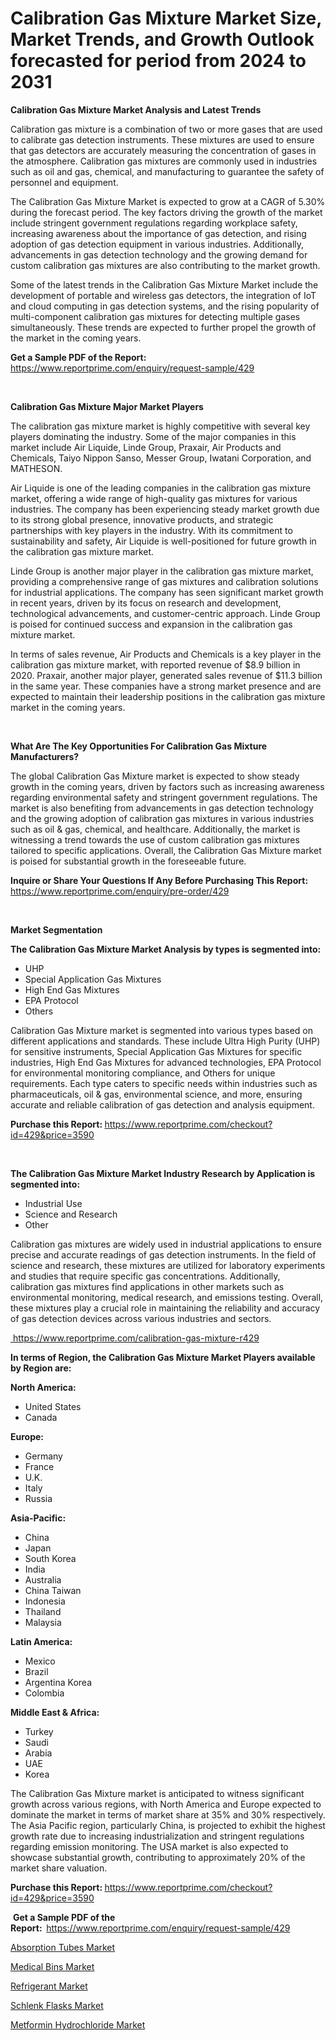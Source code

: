 <p><h1>Calibration Gas Mixture Market Size, Market Trends, and Growth Outlook forecasted for period from 2024 to 2031</h1></p><p><strong>Calibration Gas Mixture Market Analysis and Latest Trends</strong></p>
<p><p>Calibration gas mixture is a combination of two or more gases that are used to calibrate gas detection instruments. These mixtures are used to ensure that gas detectors are accurately measuring the concentration of gases in the atmosphere. Calibration gas mixtures are commonly used in industries such as oil and gas, chemical, and manufacturing to guarantee the safety of personnel and equipment.</p><p>The Calibration Gas Mixture Market is expected to grow at a CAGR of 5.30% during the forecast period. The key factors driving the growth of the market include stringent government regulations regarding workplace safety, increasing awareness about the importance of gas detection, and rising adoption of gas detection equipment in various industries. Additionally, advancements in gas detection technology and the growing demand for custom calibration gas mixtures are also contributing to the market growth.</p><p>Some of the latest trends in the Calibration Gas Mixture Market include the development of portable and wireless gas detectors, the integration of IoT and cloud computing in gas detection systems, and the rising popularity of multi-component calibration gas mixtures for detecting multiple gases simultaneously. These trends are expected to further propel the growth of the market in the coming years.</p></p>
<p><strong>Get a Sample PDF of the Report:&nbsp;</strong> <a href="https://www.reportprime.com/enquiry/request-sample/429">https://www.reportprime.com/enquiry/request-sample/429</a></p>
<p>&nbsp;</p>
<p><strong>Calibration Gas Mixture Major Market Players</strong></p>
<p><p>The calibration gas mixture market is highly competitive with several key players dominating the industry. Some of the major companies in this market include Air Liquide, Linde Group, Praxair, Air Products and Chemicals, Taiyo Nippon Sanso, Messer Group, Iwatani Corporation, and MATHESON.</p><p>Air Liquide is one of the leading companies in the calibration gas mixture market, offering a wide range of high-quality gas mixtures for various industries. The company has been experiencing steady market growth due to its strong global presence, innovative products, and strategic partnerships with key players in the industry. With its commitment to sustainability and safety, Air Liquide is well-positioned for future growth in the calibration gas mixture market.</p><p>Linde Group is another major player in the calibration gas mixture market, providing a comprehensive range of gas mixtures and calibration solutions for industrial applications. The company has seen significant market growth in recent years, driven by its focus on research and development, technological advancements, and customer-centric approach. Linde Group is poised for continued success and expansion in the calibration gas mixture market.</p><p>In terms of sales revenue, Air Products and Chemicals is a key player in the calibration gas mixture market, with reported revenue of $8.9 billion in 2020. Praxair, another major player, generated sales revenue of $11.3 billion in the same year. These companies have a strong market presence and are expected to maintain their leadership positions in the calibration gas mixture market in the coming years.</p></p>
<p>&nbsp;</p>
<p><strong>What Are The Key Opportunities For Calibration Gas Mixture Manufacturers?</strong></p>
<p><p>The global Calibration Gas Mixture market is expected to show steady growth in the coming years, driven by factors such as increasing awareness regarding environmental safety and stringent government regulations. The market is also benefiting from advancements in gas detection technology and the growing adoption of calibration gas mixtures in various industries such as oil & gas, chemical, and healthcare. Additionally, the market is witnessing a trend towards the use of custom calibration gas mixtures tailored to specific applications. Overall, the Calibration Gas Mixture market is poised for substantial growth in the foreseeable future.</p></p>
<p><strong>Inquire or Share Your Questions If Any Before Purchasing This Report:</strong> <a href="https://www.reportprime.com/enquiry/pre-order/429">https://www.reportprime.com/enquiry/pre-order/429</a></p>
<p>&nbsp;</p>
<p><strong>Market Segmentation</strong></p>
<p><strong>The Calibration Gas Mixture Market Analysis by types is segmented into:</strong></p>
<p><ul><li>UHP</li><li>Special Application Gas Mixtures</li><li>High End Gas Mixtures</li><li>EPA Protocol</li><li>Others</li></ul></p>
<p><p>Calibration Gas Mixture market is segmented into various types based on different applications and standards. These include Ultra High Purity (UHP) for sensitive instruments, Special Application Gas Mixtures for specific industries, High End Gas Mixtures for advanced technologies, EPA Protocol for environmental monitoring compliance, and Others for unique requirements. Each type caters to specific needs within industries such as pharmaceuticals, oil & gas, environmental science, and more, ensuring accurate and reliable calibration of gas detection and analysis equipment.</p></p>
<p><strong>Purchase this Report:&nbsp;</strong><a href="https://www.reportprime.com/checkout?id=429&price=3590">https://www.reportprime.com/checkout?id=429&price=3590</a></p>
<p>&nbsp;</p>
<p><strong>The Calibration Gas Mixture Market Industry Research by Application is segmented into:</strong></p>
<p><ul><li>Industrial Use</li><li>Science and Research</li><li>Other</li></ul></p>
<p><p>Calibration gas mixtures are widely used in industrial applications to ensure precise and accurate readings of gas detection instruments. In the field of science and research, these mixtures are utilized for laboratory experiments and studies that require specific gas concentrations. Additionally, calibration gas mixtures find applications in other markets such as environmental monitoring, medical research, and emissions testing. Overall, these mixtures play a crucial role in maintaining the reliability and accuracy of gas detection devices across various industries and sectors.</p></p>
<p><a href="https://www.reportprime.com/calibration-gas-mixture-r429">&nbsp;https://www.reportprime.com/calibration-gas-mixture-r429</a></p>
<p><strong>In terms of Region, the Calibration Gas Mixture Market Players available by Region are:</strong></p>
<p>
    <p> <strong> North America: </strong>
        <ul>
            <li>United States</li>
            <li>Canada</li>
        </ul>
        </p> 
    <p> <strong> Europe: </strong>
        <ul>
            <li>Germany</li>
            <li>France</li>
            <li>U.K.</li>
            <li>Italy</li>
            <li>Russia</li>
        </ul>
        </p> 
    <p> <strong> Asia-Pacific: </strong>
        <ul>
            <li>China</li>
            <li>Japan</li>
            <li>South Korea</li>
            <li>India</li>
            <li>Australia</li>
            <li>China Taiwan</li>
            <li>Indonesia</li>
            <li>Thailand</li>
            <li>Malaysia</li>
        </ul>
        </p> 
    <p> <strong> Latin America: </strong>
        <ul>
            <li>Mexico</li>
            <li>Brazil</li>
            <li>Argentina Korea</li>
            <li>Colombia</li>
        </ul>
        </p> 
    <p> <strong> Middle East & Africa: </strong>
        <ul>
            <li>Turkey</li>
            <li>Saudi</li>
            <li>Arabia</li>
            <li>UAE</li>
            <li>Korea</li>
        </ul>
    </p>
    </p>
<p><p>The Calibration Gas Mixture market is anticipated to witness significant growth across various regions, with North America and Europe expected to dominate the market in terms of market share at 35% and 30% respectively. The Asia Pacific region, particularly China, is projected to exhibit the highest growth rate due to increasing industrialization and stringent regulations regarding emission monitoring. The USA market is also expected to showcase substantial growth, contributing to approximately 20% of the market share valuation.</p></p>
<p><strong>Purchase this Report: </strong><a href="https://www.reportprime.com/checkout?id=429&price=3590">https://www.reportprime.com/checkout?id=429&price=3590</a></p>
<p>&nbsp;<strong>Get a Sample PDF of the Report:&nbsp;&nbsp;</strong><a href="https://www.reportprime.com/enquiry/request-sample/429">https://www.reportprime.com/enquiry/request-sample/429</a></p>
<p><strong></strong></p>
<p><p><a href="https://medium.com/@addiehirthe44/navigating-the-global-absorption-tubes-market-landscape-trends-forecasts-and-impact-analysis-5a213a9b65af">Absorption Tubes Market</a></p><p><a href="https://medium.com/@audieyost2008/comprehensive-analysis-of-the-global-medical-bins-market-growth-trends-market-forecasts-2024-36d4293b8562">Medical Bins Market</a></p><p><a href="https://github.com/hrhzhypq19/Market-Research-Report-List-1/blob/main/refrigerant-market.md">Refrigerant Market</a></p><p><a href="https://medium.com/@ralphyoung1949/schlenk-flasks-market-growth-outlook-from-2024-to-2031-and-it-is-projecting-at-12-4-6211edfe461c">Schlenk Flasks Market</a></p><p><a href="https://github.com/kishanagarner91/Market-Research-Report-List-1/blob/main/metformin-hydrochloride-market.md">Metformin Hydrochloride Market</a></p></p>